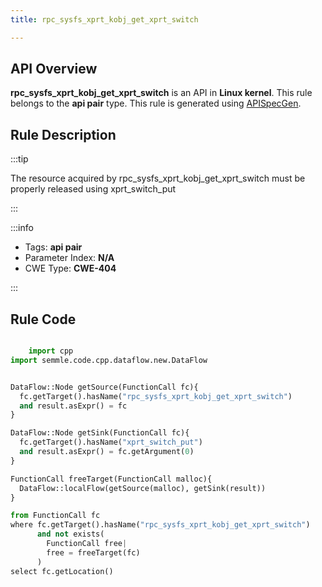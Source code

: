 ```yaml
---
title: rpc_sysfs_xprt_kobj_get_xprt_switch

---
```



## API Overview
**rpc_sysfs_xprt_kobj_get_xprt_switch** is an API in **Linux kernel**. This rule belongs to the **api pair** type. This rule is generated using [APISpecGen](../../tools/APISpecGen).
## Rule Description

:::tip

The resource acquired by rpc_sysfs_xprt_kobj_get_xprt_switch must be properly released using xprt_switch_put

:::

:::info

- Tags: **api pair**
- Parameter Index: **N/A**
- CWE Type: **CWE-404**

:::

## Rule Code
```python

    import cpp
import semmle.code.cpp.dataflow.new.DataFlow


DataFlow::Node getSource(FunctionCall fc){
  fc.getTarget().hasName("rpc_sysfs_xprt_kobj_get_xprt_switch")
  and result.asExpr() = fc
}

DataFlow::Node getSink(FunctionCall fc){
  fc.getTarget().hasName("xprt_switch_put")
  and result.asExpr() = fc.getArgument(0)
}

FunctionCall freeTarget(FunctionCall malloc){
  DataFlow::localFlow(getSource(malloc), getSink(result))
}

from FunctionCall fc
where fc.getTarget().hasName("rpc_sysfs_xprt_kobj_get_xprt_switch")
      and not exists(
        FunctionCall free| 
        free = freeTarget(fc)
      )
select fc.getLocation()

    
```